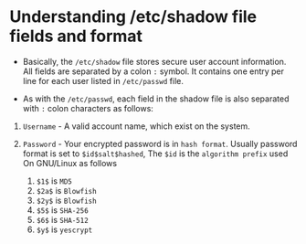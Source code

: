 # Understanding /etc/shadow file fields and format

- Basically, the `/etc/shadow` file stores secure user account information. All fields are separated by a colon `:` symbol. It contains one entry per line for each user listed in `/etc/passwd` file.

- As with the `/etc/passwd`, each field in the shadow file is also separated with `:` colon characters as follows:

1. `Username` - A valid account name, which exist on the system.

2. `Password` - Your encrypted password is in `hash format`. Usually password format is set to `$id$salt$hashed`, The `$id` is the `algorithm prefix` used On GNU/Linux as follows

   1. `$1$` is `MD5`
   2. `$2a$` is `Blowfish`
   3. `$2y$` is `Blowfish`
   4. `$5$` is `SHA-256`
   5. `$6$` is `SHA-512`
   6. `$y$` is `yescrypt`
